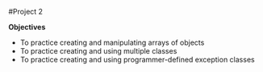 #Project 2

**Objectives**

- To practice creating and manipulating arrays of objects 
- To practice creating and using multiple classes 
- To practice creating and using programmer-defined exception classes 
